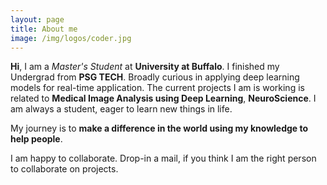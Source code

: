 ```yaml
---
layout: page
title: About me
image: /img/logos/coder.jpg
---
```

**Hi**, I am a *Master's Student* at **University at Buffalo**.  I finished my Undergrad from  **PSG TECH**. Broadly curious in applying deep learning models for real-time application. The current projects I am is working is related to **Medical Image Analysis using Deep Learning**, **NeuroScience**. I am always a student, eager to learn new things in life.


My journey is to **make a difference in the world using my knowledge to help people**.

I am happy to collaborate. Drop-in a mail, if you think I am the right person to collaborate on projects.
